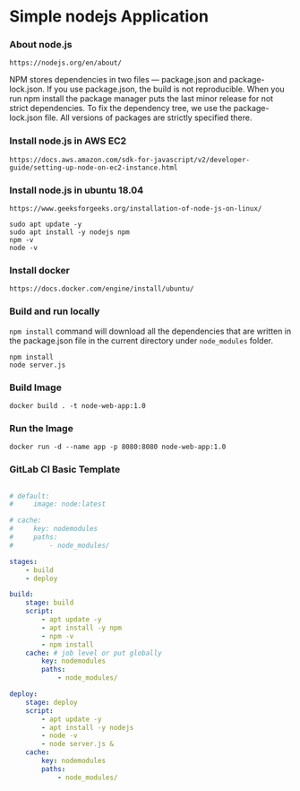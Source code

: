 # Simple nodejs Application

### About node.js
```
https://nodejs.org/en/about/
```
NPM stores dependencies in two files — package.json and package-lock.json. If you use package.json, the build is not reproducible. When you run npm install the package manager puts the last minor release for not strict dependencies. To fix the dependency tree, we use the package-lock.json file. All versions of packages are strictly specified there.

### Install node.js in AWS EC2
```
https://docs.aws.amazon.com/sdk-for-javascript/v2/developer-guide/setting-up-node-on-ec2-instance.html
```

### Install node.js in ubuntu 18.04
```
https://www.geeksforgeeks.org/installation-of-node-js-on-linux/
```
```
sudo apt update -y
sudo apt install -y nodejs npm
npm -v
node -v
```
### Install docker
```
https://docs.docker.com/engine/install/ubuntu/
```

### Build and run locally
`npm install` command will download all the dependencies that are written in the package.json file in the current directory under `node_modules` folder.

```
npm install 
node server.js
```
### Build Image
```
docker build . -t node-web-app:1.0
```
### Run the Image
```
docker run -d --name app -p 8080:8080 node-web-app:1.0
```
### GitLab CI Basic Template
```yaml

# default:
#     image: node:latest

# cache: 
#     key: nodemodules
#     paths:
#         - node_modules/

stages: 
    - build
    - deploy

build:
    stage: build
    script:
        - apt update -y
        - apt install -y npm
        - npm -v
        - npm install
    cache: # job level or put globally
        key: nodemodules
        paths:
            - node_modules/

deploy:
    stage: deploy
    script:
        - apt update -y
        - apt install -y nodejs
        - node -v
        - node server.js &
    cache:
        key: nodemodules
        paths:
            - node_modules/
```
